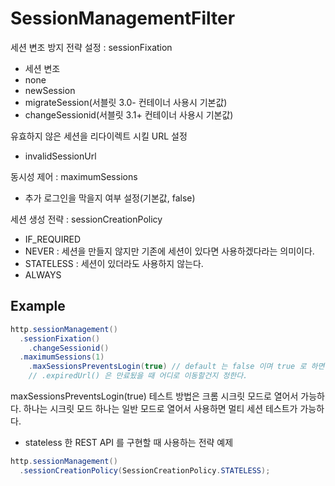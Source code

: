 # SessionManagementFilter

세션 변조 방지 전략 설정 : sessionFixation

  - 세션 변조
  - none
  - newSession
  - migrateSession(서블릿 3.0- 컨테이너 사용시 기본값)
  - changeSessionid(서블릿 3.1+ 컨테이너 사용시 기본값)

유효하지 않은 세션을 리다이렉트 시킬 URL 설정

- invalidSessionUrl

동시성 제어 : maximumSessions
 
- 추가 로그인을 막을지 여부 설정(기본값, false)

세션 생성 전략 : sessionCreationPolicy

- IF_REQUIRED
- NEVER : 세션을 만들지 않지만 기존에 세션이 있다면 사용하겠다라는 의미이다.
- STATELESS : 세션이 있더라도 사용하지 않는다.
- ALWAYS

## Example

```java
http.sessionManagement()
  .sessionFixation()
    .changeSessionid()
  .maximumSessions(1)
    .maxSessionsPreventsLogin(true) // default 는 false 이며 true 로 하면 한 명이 세션을 점유하고 놔주지 않으면 다른 사람은 사용 못한다.
    // .expiredUrl() 은 만료됬을 때 어디로 이동할건지 정한다.
```    

maxSessionsPreventsLogin(true) 테스트 방법은 크롬 시크릿 모드로 열어서 가능하다. 하나는 시크릿 모드 하나는 일반 모드로 열어서 사용하면 멀티 세션 테스트가 가능하다.

- stateless 한 REST API 를 구현할 때 사용하는 전략 예제

```java
http.sessionManagement()
  .sessionCreationPolicy(SessionCreationPolicy.STATELESS);
```
